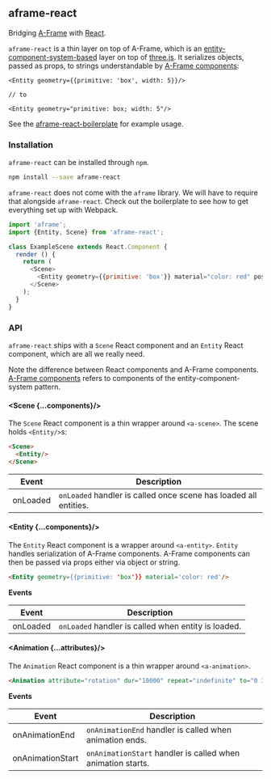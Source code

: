 ## aframe-react

Bridging [A-Frame](https://aframe.io) with [React](https://facebook.github.io/react/).

`aframe-react` is a thin layer on top of A-Frame, which is an
[entity-component-system-based](https://aframe.io/docs/0.2.0/core/) layer on
top of [three.js](http://threejs.org). It serializes objects, passed as props,
to strings understandable by [A-Frame
components](https://aframe.io/docs/0.2.0/core/component/):

```
<Entity geometry={{primitive: 'box', width: 5}}/>

// to

<Entity geometry="primitive: box; width: 5"/>
```

See the [aframe-react-boilerplate](https://github.com/ngokevin/aframe-react-boilerplate)
for example usage.

### Installation

`aframe-react` can be installed through `npm`.

```bash
npm install --save aframe-react
```

`aframe-react` does not come with the `aframe` library. We will have to require
that alongside `aframe-react`. Check out the boilerplate to see how to get
everything set up with Webpack.

```js
import 'aframe';
import {Entity, Scene} from 'aframe-react';

class ExampleScene extends React.Component {
  render () {
    return (
      <Scene>
        <Entity geometry={{primitive: 'box'}} material="color: red" position={[0, 0, -5]}/>
      </Scene>
    );
  }
}
```

### API

`aframe-react` ships with a `Scene` React component and an `Entity` React
component, which are all we really need.

Note the difference between React components and A-Frame components. [A-Frame
components](https://aframe.io/docs/0.2.0/core/component.html) refers to
components of the entity-component-system pattern.

#### \<Scene {...components}/>

The `Scene` React component is a thin wrapper around `<a-scene>`. The scene
holds `<Entity/>`s:

```html
<Scene>
  <Entity/>
</Scene>
```

| Event | Description |
| ----- | ----------- |
| onLoaded | `onLoaded` handler is called once scene has loaded all entities. |

#### \<Entity {...components}/>

The `Entity` React component is a wrapper around `<a-entity>`. `Entity` handles
serialization of A-Frame components. A-Frame components can then be passed via
props either via object or string.

```html
<Entity geometry={{primitive: 'box'}} material='color: red'/>
```

**Events**

| Event    | Description                                         |
| -----    | -----------                                         |
| onLoaded | `onLoaded` handler is called when entity is loaded. |

#### \<Animation {...attributes}/>

The `Animation` React component is a thin wrapper around `<a-animation>`.

```html
<Animation attribute="rotation" dur="10000" repeat="indefinite" to="0 360 360"/>
```

**Events**

| Event | Description |
| ----- | ----------- |
| onAnimationEnd | `onAnimationEnd` handler is called when animation ends. |
| onAnimationStart | `onAnimationStart` handler is called when animation starts. |

